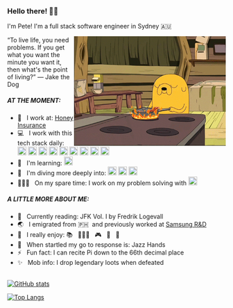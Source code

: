 ### Hello there! 🖖🏼

I'm Pete! I'm a full stack software engineer in Sydney 🇦🇺 

<img src="https://github.com/shakespete/shakespete/blob/main/bacon_jake.gif" align="right" width="350" height="auto">

“To live life, you need problems. If you get what you want the minute you want it, then what's the point of living?” ― Jake the Dog

<h5>AT THE MOMENT:</h5>

- 💼 &nbsp;&nbsp;I work at: [Honey Insurance](https://www.honeyinsurance.com/)<br/>
- 💻 &nbsp;&nbsp;I work with this tech stack daily: <a href="https://reactjs.org/" target="_blank"><img src="https://cdn.jsdelivr.net/gh/devicons/devicon/icons/react/react-original.svg" width="20" height="20" /></a>
<a href="https://www.typescriptlang.org/" target="_blank"><img src="https://cdn.jsdelivr.net/gh/devicons/devicon/icons/typescript/typescript-original.svg" width="20" height="20" /></a>
<a href="https://developer.mozilla.org/en-US/docs/Web/JavaScript" target="_blank"><img src="https://cdn.jsdelivr.net/gh/devicons/devicon/icons/javascript/javascript-original.svg" width="20" height="20" /></a>
<a href="https://nodejs.org/en/" target="_blank"><img src="https://cdn.jsdelivr.net/gh/devicons/devicon/icons/nodejs/nodejs-original.svg" width="20" height="20" /></a>
<a href="https://tailwindcss.com/" target="_blank"><img src="https://cdn.jsdelivr.net/gh/devicons/devicon/icons/tailwindcss/tailwindcss-plain.svg" width="20" height="20" /></a>
<a href="https://aws.amazon.com/" target="_blank"><img src="https://cdn.jsdelivr.net/gh/devicons/devicon/icons/amazonwebservices/amazonwebservices-original-wordmark.svg" width="20" height="20" /></a>
<a href="https://www.gatsbyjs.com/" target="_blank"><img src="https://cdn.jsdelivr.net/gh/devicons/devicon/icons/gatsby/gatsby-plain.svg" width="20" height="20" /></a>
<a href="https://www.docker.com/" target="_blank"><img src="https://cdn.jsdelivr.net/gh/devicons/devicon/icons/docker/docker-original.svg" width="20" height="20" /></a>
<a href="https://git-scm.com/" target="_blank"><img src="https://cdn.jsdelivr.net/gh/devicons/devicon/icons/git/git-original.svg" width="20" height="20" /></a><br/>
- 🌱 &nbsp;&nbsp;I'm learning: <a href="https://www.rust-lang.org/" target="_blank"><img src="https://cdn.jsdelivr.net/gh/devicons/devicon/icons/rust/rust-plain.svg" width="20" height="20" /></a><br/>
- 🔭 &nbsp;&nbsp;I'm diving more deeply into: 
<a href="https://www.cplusplus.com/info/faq/" target="_blank"><img src="https://cdn.jsdelivr.net/gh/devicons/devicon/icons/cplusplus/cplusplus-original.svg" width="20" height="20" /></a>
<a href="https://reactjs.org/" target="_blank"><img src="https://cdn.jsdelivr.net/gh/devicons/devicon/icons/react/react-original.svg" width="20" height="20" /></a>
<a href="https://www.docker.com/" target="_blank"><img src="https://cdn.jsdelivr.net/gh/devicons/devicon/icons/docker/docker-original.svg" width="20" height="20" /></a><br/>
- 👨🏻‍💻 &nbsp;&nbsp;On my spare time: I work on my problem solving with <a href="https://www.cplusplus.com/info/faq/" target="_blank"><img src="https://cdn.jsdelivr.net/gh/devicons/devicon/icons/cplusplus/cplusplus-original.svg" width="20" height="20" /></a><br/>

<h5>A LITTLE MORE ABOUT ME:</h5>

- 📖 &nbsp;&nbsp;Currently reading: JFK Vol. I by Fredrik Logevall<br/>
- 🌏 &nbsp;&nbsp;I emigrated from 🇵🇭&nbsp;&nbsp;and previously worked at [Samsung R&D](https://research.samsung.com/srph)<br/>
- 🤪 &nbsp;&nbsp;I really enjoy: 📚 &nbsp;&nbsp;🏃🏻‍♂️ &nbsp;&nbsp;🎮 &nbsp;&nbsp;🍣 &nbsp;&nbsp;🍰 <br/>
- 👻 &nbsp;&nbsp;When startled my go to response is: Jazz Hands<br/>
- ⚡️ &nbsp;&nbsp;Fun fact: I can recite Pi down to the 66th decimal place<br/>
- ✨ &nbsp;&nbsp;Mob info: I drop legendary loots when defeated<br/><br/>

[![GitHub stats](https://github-readme-stats.vercel.app/api?username=shakespete)](https://github.com/shakespete/github-readme-stats)

[![Top Langs](https://github-readme-stats.vercel.app/api/top-langs/?username=shakespete)](https://github.com/shakespete/github-readme-stats)<br/>

